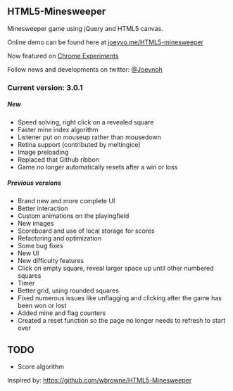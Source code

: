 HTML5-Minesweeper
-----------------

Minesweeper game using jQuery and HTML5 canvas.

Online demo can be found here at [joeyvo.me/HTML5-minesweeper](http://joeyvo.me/HTML5-minesweeper/)

Now featured on [Chrome Experiments](http://www.chromeexperiments.com/detail/html5-minesweeper)

Follow news and developments on twitter: [@Joeynoh](https://twitter.com/Joeynoh)

### Current version: 3.0.1

##### New
- Speed solving, right click on a revealed square
- Faster mine index algorithm
- Listener put on mouseup rather than mousedown
- Retina support (contributed by meltingice)
- Image preloading
- Replaced that Github ribbon
- Game no longer automatically resets after a win or loss

##### Previous versions
- Brand new and more complete UI
- Better interaction
- Custom animations on the playingfield
- New images
- Scoreboard and use of local storage for scores
- Refactoring and optimization
- Some bug fixes
- New UI
- New difficulty features
- Click on empty square, reveal larger space up until other numbered squares
- Timer
- Better grid, using rounded squares
- Fixed numerous issues like unflagging and clicking after the game has been won or lost
- Added mine and flag counters
- Created a reset function so the page no longer needs to refresh to start over

TODO
----
- Score algorithm


Inspired by: 
https://github.com/wbrowne/HTML5-Minesweeper
